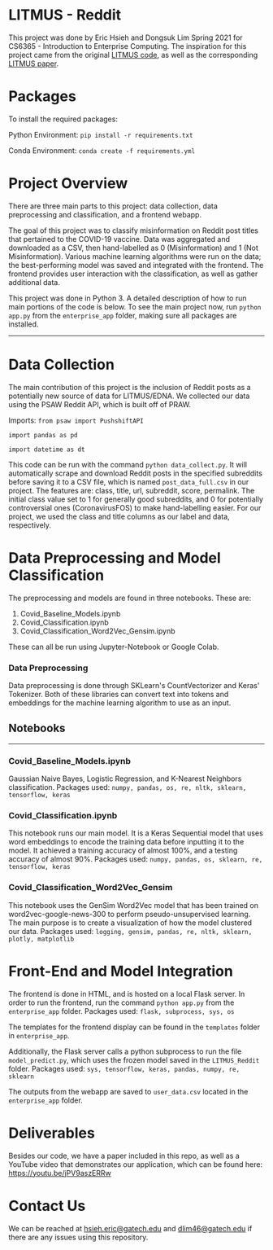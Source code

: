 # LITMUS - Reddit
This project was done by Eric Hsieh and Dongsuk Lim Spring 2021 for CS6365 - Introduction to Enterprise Computing.
The inspiration for this project came from the original [LITMUS code](https://github.com/aibek76/litmus-experiments), as well as the corresponding [LITMUS paper](https://dl.acm.org/doi/10.1145/3374214).

# Packages
To install the required packages:

Python Environment: `pip install -r requirements.txt`

Conda Environment: `conda create -f requirements.yml`

# Project Overview

There are three main parts to this project: data collection, data preprocessing and classification, and a frontend webapp.

The goal of this project was to classify misinformation on Reddit post titles that pertained to the COVID-19 vaccine. Data was aggregated and downloaded as a CSV, then hand-labelled as 0 (Misinformation) and 1 (Not Misinformation). Various machine learning algorithms were run on the data; the best-performing model was saved and integrated with the frontend. The frontend provides user interaction with the classification, as well as gather additional data.

This project was done in Python 3. A detailed description of how to run main portions of the code is below. To see the main project now, run `python app.py` from the `enterprise_app` folder, making sure all packages are installed.

---

# Data Collection
The main contribution of this project is the inclusion of Reddit posts as a potentially new source of data for LITMUS/EDNA. We collected our data using the PSAW Reddit API, which is built off of PRAW.

Imports:
`from psaw import PushshiftAPI`

`import pandas as pd`

`import datetime as dt`

This code can be run with the command `python data_collect.py`. It will automatically scrape and download Reddit posts in the specified subreddits before saving it to a CSV file, which is named `post_data_full.csv` in our project. The features are: class, title, url, subreddit, score, permalink. The initial class value set to 1 for generally good subreddits, and 0 for potentially controversial ones (CoronavirusFOS) to make hand-labelling easier. For our project, we used the class and title columns as our label and data, respectively.

# Data Preprocessing and Model Classification

The preprocessing and models are found in three notebooks. These are:
1. Covid_Baseline_Models.ipynb
2. Covid_Classification.ipynb
3. Covid_Classification_Word2Vec_Gensim.ipynb

These can all be run using Jupyter-Notebook or Google Colab.

### Data Preprocessing

Data preprocessing is done through SKLearn's CountVectorizer and Keras' Tokenizer. Both of these libraries can convert text into tokens and embeddings for the machine learning algorithm to use as an input.

## Notebooks

---

### Covid_Baseline_Models.ipynb
Gaussian Naive Bayes, Logistic Regression, and K-Nearest Neighbors classification.
Packages used: `numpy, pandas, os, re, nltk, sklearn, tensorflow, keras`

### Covid_Classification.ipynb
This notebook runs our main model. It is a Keras Sequential model that uses word embeddings to encode the training data before inputting it to the model. It achieved a training accuracy of almost 100%, and a testing accuracy of almost 90%. 
Packages used: `numpy, pandas, os, sklearn, re, tensorflow, keras`

### Covid_Classification_Word2Vec_Gensim
This notebook uses the GenSim Word2Vec model that has been trained on word2vec-google-news-300 to perform pseudo-unsupervised learning. The main purpose is to create a visualization of how the model clustered our data. 
Packages used: `logging, gensim, pandas, re, nltk, sklearn, plotly, matplotlib`

# Front-End and Model Integration
The frontend is done in HTML, and is hosted on a local Flask server. In order to run the frontend, run the command `python app.py` from the `enterprise_app` folder.
Packages used: `flask, subprocess, sys, os`

The templates for the frontend display can be found in the `templates` folder in `enterprise_app`. 

Additionally, the Flask server calls a python subprocess to run the file `model_predict.py`, which uses the frozen model saved in the `LITMUS_Reddit` folder.
Packages used: `sys, tensorflow, keras, pandas, numpy, re, sklearn`

The outputs from the webapp are saved to `user_data.csv` located in the `enterprise_app` folder.

# Deliverables
Besides our code, we have a paper included in this repo, as well as a YouTube video that demonstrates our application, which can be found here: https://youtu.be/jPV9aszERRw

# Contact Us
We can be reached at hsieh.eric@gatech.edu and dlim46@gatech.edu if there are any issues using this repository.
